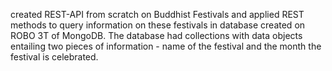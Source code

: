
created REST-API from scratch on Buddhist Festivals and applied REST methods to query information on these festivals in database created on ROBO 3T of MongoDB.
The database had collections with data objects entailing two pieces of information - name of the festival and the month the festival is celebrated.
